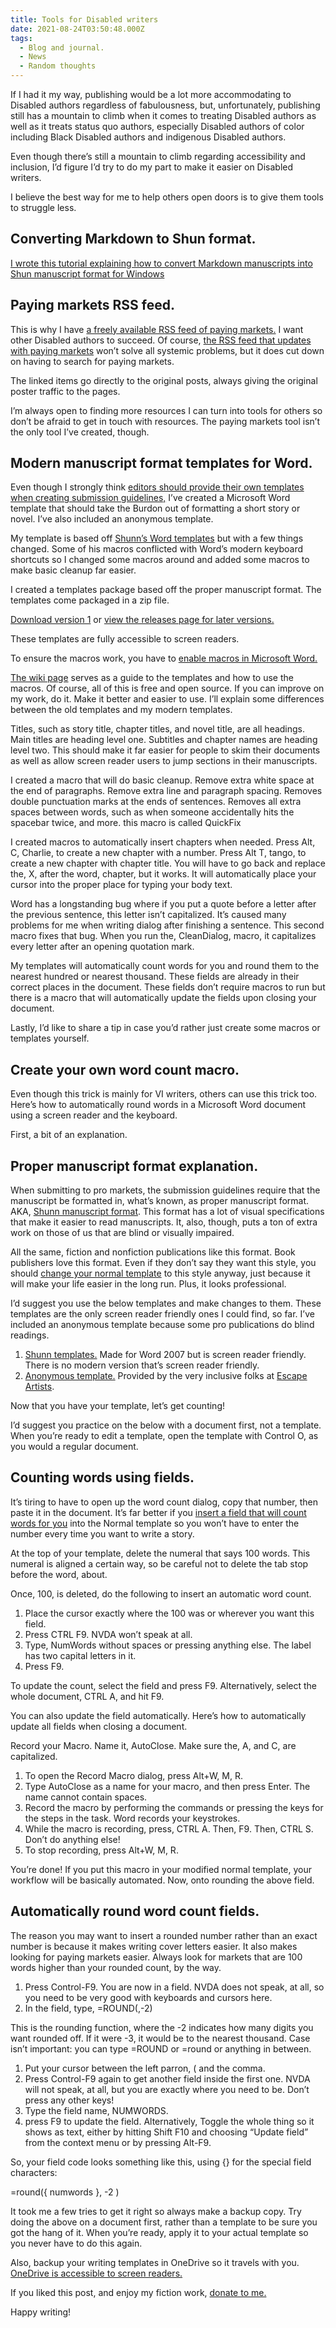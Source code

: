 ```yaml
---
title: Tools for Disabled writers
date: 2021-08-24T03:50:48.000Z
tags:
  - Blog and journal.
  - News
  - Random thoughts
---
```


If I had it my way, publishing would be a lot more accommodating to Disabled authors regardless of fabulousness, but, unfortunately, publishing still has a mountain to climb when it comes to treating Disabled authors as well as it treats status quo authors, especially Disabled authors of color including Black Disabled authors and indigenous Disabled authors.

Even though there’s still a mountain to climb regarding accessibility and inclusion, I’d figure I’d try to do my part to make it easier on Disabled writers.

I believe the best way for me to help others open doors is to give them tools to struggle less.

## Converting Markdown to Shun format.

[I wrote this tutorial explaining how to convert Markdown manuscripts into Shun manuscript format for Windows](https://robertkingett.com/2023/03/10/how-to-convert-markdown-to-shun-manuscript-format/)

## Paying markets RSS feed.

This is why I have [a freely available RSS feed of paying markets.](https://robertkingett.com/paying-markets/) I want other Disabled authors to succeed. Of course, [the RSS feed that updates with paying markets](https://robertkingett.com/paying-markets/) won’t solve all systemic problems, but it does cut down on having to search for paying markets.

The linked items go directly to the original posts, always giving the original poster traffic to the pages.

I’m always open to finding more resources I can turn into tools for others so don’t be afraid to get in touch with resources. The paying markets tool isn’t the only tool I’ve created, though.

## Modern manuscript format templates for Word.

Even though I strongly think [editors should provide their own templates when creating submission guidelines,](https://robertkingett.com/2021/07/11/submission-accessibility-for-literary-agents-and-editors/) I’ve created a Microsoft Word template that should take the Burdon out of formatting a short story or novel. I’ve also included an anonymous template.

My template is based off [Shunn’s Word templates](https://www.shunn.net/format/templates.html) but with a few things changed. Some of his macros conflicted with Word’s modern keyboard shortcuts so I changed some macros around and added some macros to make basic cleanup far easier.

I created a templates package based off the proper manuscript format. The templates come packaged in a zip file.

[Download version 1](https://github.com/rkingett/writertools/files/6766580/New.accessible.manuscript.format.templates.zip) or [view the releases page for later versions.](https://github.com/rkingett/writertools/releases)

These templates are fully accessible to screen readers.

To ensure the macros work, you have to [enable macros in Microsoft Word.](https://support.microsoft.com/en-us/office/enable-or-disable-macros-in-office-files-12b036fd-d140-4e74-b45e-16fed1a7e5c6)

[The wiki page](https://github.com/rkingett/writertools/wiki) serves as a guide to the templates and how to use the macros. Of course, all of this is free and open source. If you can improve on my work, do it. Make it better and easier to use. I’ll explain some differences between the old templates and my modern templates.

Titles, such as story title, chapter titles, and novel title, are all headings. Main titles are heading level one. Subtitles and chapter names are heading level two. This should make it far easier for people to skim their documents as well as allow screen reader users to jump sections in their manuscripts.

I created a macro that will do basic cleanup. Remove extra white space at the end of paragraphs. Remove extra line and paragraph spacing. Removes double punctuation marks at the ends of sentences. Removes all extra spaces between words, such as when someone accidentally hits the spacebar twice, and more. this macro is called QuickFix

I created macros to automatically insert chapters when needed. Press Alt, C, Charlie, to create a new chapter with a number. Press Alt T, tango, to create a new chapter with chapter title. You will have to go back and replace the, X, after the word, chapter, but it works. It will automatically place your cursor into the proper place for typing your body text.

Word has a longstanding bug where if you put a quote before a letter after the previous sentence, this letter isn’t capitalized. It’s caused many problems for me when writing dialog after finishing a sentence. This second macro fixes that bug. When you run the, CleanDialog, macro, it capitalizes every letter after an opening quotation mark.

My templates will automatically count words for you and round them to the nearest hundred or nearest thousand. These fields are already in their correct places in the document. These fields don’t require macros to run but there is a macro that will automatically update the fields upon closing your document.

Lastly, I’d like to share a tip in case you’d rather just create some macros or templates yourself.

## Create your own word count macro.

Even though this trick is mainly for VI writers, others can use this trick too. Here’s how to automatically round words in a Microsoft Word document using a screen reader and the keyboard.

First, a bit of an explanation.

## Proper manuscript format explanation.

When submitting to pro markets, the submission guidelines require that the manuscript be formatted in, what’s known, as proper manuscript format. AKA, [Shunn manuscript format](https://www.shunn.net/format/story.html). This format has a lot of visual specifications that make it easier to read manuscripts. It, also, though, puts a ton of extra work on those of us that are blind or visually impaired.

All the same, fiction and nonfiction publications like this format. Book publishers love this format. Even if they don’t say they want this style, you should [change your normal template](https://support.office.com/en-us/article/change-the-normal-template-normal-dotm-06de294b-d216-47f6-ab77-ccb5166f98ea) to this style anyway, just because it will make your life easier in the long run. Plus, it looks professional.

I’d suggest you use the below templates and make changes to them. These templates are the only screen reader friendly ones I could find, so far. I’ve included an anonymous template because some pro publications do blind readings.

1.  [Shunn templates.](https://www.shunn.net/format/templates.html) Made for Word 2007 but is screen reader friendly. There is no modern version that’s screen reader friendly.
2.  [Anonymous template.](https://docs.google.com/document/d/1u_K-tLjvCzwrXZORb4xiR83pWHzKPuEyE3T-thGKah8/edit?usp=sharing) Provided by the very inclusive folks at [Escape Artists](http://escapeartists.net/).

Now that you have your template, let’s get counting!

I’d suggest you practice on the below with a document first, not a template. When you’re ready to edit a template, open the template with Control O, as you would a regular document.

## Counting words using fields.

It’s tiring to have to open up the word count dialog, copy that number, then paste it in the document. It’s far better if you [insert a field that will count words for you](https://support.office.com/en-us/article/use-fields-to-insert-word-count-in-your-document-8696d5ae-25bb-4173-a76f-00f213a2fa63) into the Normal template so you won’t have to enter the number every time you want to write a story.

At the top of your template, delete the numeral that says 100 words. This numeral is aligned a certain way, so be careful not to delete the tab stop before the word, about.

Once, 100, is deleted, do the following to insert an automatic word count.

1.  Place the cursor exactly where the 100 was or wherever you want this field.
2.  Press CTRL F9. NVDA won’t speak at all.
3.  Type, NumWords without spaces or pressing anything else. The label has two capital letters in it.
4.  Press F9.

To update the count, select the field and press F9. Alternatively, select the whole document, CTRL A, and hit F9.

You can also update the field automatically. Here’s how to automatically update all fields when closing a document.

Record your Macro. Name it, AutoClose. Make sure the, A, and C, are capitalized.

1.  To open the Record Macro dialog, press Alt+W, M, R.
2.  Type AutoClose as a name for your macro, and then press Enter. The name cannot contain spaces.
3.  Record the macro by performing the commands or pressing the keys for the steps in the task. Word records your keystrokes.
4.  While the macro is recording, press, CTRL A. Then, F9. Then, CTRL S. Don’t do anything else!
5.  To stop recording, press Alt+W, M, R.

You’re done! If you put this macro in your modified normal template, your workflow will be basically automated. Now, onto rounding the above field.

## Automatically round word count fields.

The reason you may want to insert a rounded number rather than an exact number is because it makes writing cover letters easier. It also makes looking for paying markets easier. Always look for markets that are 100 words higher than your rounded count, by the way.

1.  Press Control-F9. You are now in a field. NVDA does not speak, at all, so you need to be very good with keyboards and cursors here.
2.  In the field, type, =ROUND(,-2)

This is the rounding function, where the -2 indicates how many digits you want rounded off. If it were -3, it would be to the nearest thousand. Case isn’t important: you can type =ROUND or =round or anything in between.

1.  Put your cursor between the left parron, ( and the comma.
2.  Press Control-F9 again to get another field inside the first one. NVDA will not speak, at all, but you are exactly where you need to be. Don’t press any other keys!
3.  Type the field name, NUMWORDS.
4.  press F9 to update the field. Alternatively, Toggle the whole thing so it shows as text, either by hitting Shift F10 and choosing “Update field” from the context menu or by pressing Alt-F9.

So, your field code looks something like this, using {} for the special field characters:

\=round({ numwords }, -2 )

It took me a few tries to get it right so always make a backup copy. Try doing the above on a document first, rather than a template to be sure you got the hang of it. When you’re ready, apply it to your actual template so you never have to do this again.

Also, backup your writing templates in OneDrive so it travels with you. [OneDrive is accessible to screen readers.](https://support.office.com/en-us/article/basic-tasks-using-a-screen-reader-with-onedrive-49bc76ad-4c47-4772-af75-657ac99921be#picktab=windows)

If you liked this post, and enjoy my fiction work, [donate to me.](https://robertkingett.com/donate/)

Happy writing!

